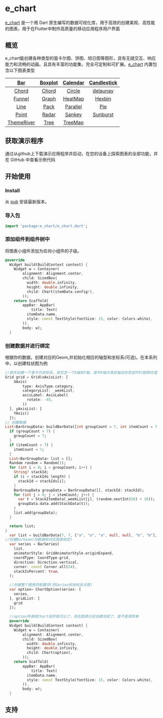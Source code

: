 
# e_chart

[e_chart](https://pub.dev/packages/e_chart) 是一个用 Dart 原生编写的数据可视化库，用于高效的创建美观、高性能的图表，用于在Flutter中制作高质量的移动应用程序用户界面

## 概览

e_chart能创建各种类型的笛卡尔图、饼图、旭日图等图形，具有无缝交互、响应能力和流畅的动画。且具有丰富的功能集，完全可定制和可扩展。[e_chart](https://pub.dev/packages/e_chart) 内置包含以下图表类型

| [Bar](https://github.com/Go-oG/e_chart/tree/dev/docs/bar.md) | [Boxplot](https://github.com/Go-oG/e_chart/tree/dev/docs/boxplot.md) | [Calendar](https://github.com/Go-oG/e_chart/tree/dev/docs/calendar.md) | [Candlestick](https://github.com/Go-oG/e_chart/tree/dev/docs/candlestick.md) |
| :----------------------------------------------------------: | :----------------------------------------------------------: | :----------------------------------------------------------: | :----------------------------------------------------------: |
| [Chord](https://github.com/Go-oG/e_chart/tree/dev/docs/chord.md) | [Chord](https://github.com/Go-oG/e_chart/tree/dev/docs/chord.md) | [Circle](https://github.com/Go-oG/e_chart/tree/dev/docs/circle.md) | [delaunay](https://github.com/Go-oG/e_chart/tree/dev/docs/delaunay.md) |
| [Funnel](https://github.com/Go-oG/e_chart/tree/dev/docs/funnel.md) | [Graph](https://github.com/Go-oG/e_chart/tree/dev/docs/graph.md) | [HeatMap](https://github.com/Go-oG/e_chart/tree/dev/docs/heatmap.md) | [Hexbin](https://github.com/Go-oG/e_chart/tree/dev/docs/hexbin.md) |
| [Line](https://github.com/Go-oG/e_chart/tree/dev/docs/line.md) | [Pack](https://github.com/Go-oG/e_chart/tree/dev/docs/pack.md) | [Parallel](https://github.com/Go-oG/e_chart/tree/dev/docs/parallel.md) | [Pie](https://github.com/Go-oG/e_chart/tree/dev/docs/pie.md) |
| [Point](https://github.com/Go-oG/e_chart/tree/dev/docs/point.md) | [Radar](https://github.com/Go-oG/e_chart/tree/dev/docs/radar.md) | [Sankey](https://github.com/Go-oG/e_chart/tree/dev/docs/sankey.md) | [Sunburst](https://github.com/Go-oG/e_chart/tree/dev/docs/sunburst.md) |
| [ThemeRiver](https://github.com/Go-oG/e_chart/tree/dev/docs/themeriver.md) | [Tree](https://github.com/Go-oG/e_chart/tree/dev/docs/tree.md) | [TreeMap](https://github.com/Go-oG/e_chart/tree/dev/docs/treemap.md) |                                                              |



## 获取演示程序
通过从github上下载演示应用程序并启动，在您的设备上探索图表的全部功能，并在 GitHub 中查看示例代码

## 开始使用

### Install

从 [pub](https://pub.dev/packages/e_chart) 安装最新版本。

### 导入包

```dart
import 'package:e_chart/e_chart.dart';
```
### 添加组件到组件树中

将图表小组件添加为任何小组件的子级。

```dart
@override
  Widget build(BuildContext context) {
    Widget w = Container(
        alignment: Alignment.center,
        child: SizedBox(
          width: double.infinity,
          height: double.infinity,
          child: Chart(itemData.config!),
        ));
    return Scaffold(
        appBar: AppBar(
            title: Text(
          itemData.name,
          style: const TextStyle(fontSize: 15, color: Colors.white),
        )),
        body: w);
  }
```

### 创建数据并进行绑定
根据你的数据，创建对应的Geom,并初始化相应的轴型和坐标系(可选)。在本系列中，以创建柱状图为例

```dart
//首先创建一个笛卡尔坐标系，其包含一个X轴和Y轴，其中X轴为类目轴且标签逆时针旋转45度，Y轴为数值轴
Grid grid = Grid(xAxisList: [
    XAxis(
        type: AxisType.category,
        categoryList: _weekList,
        axisLabel: AxisLabel(
          rotate: -45,
        ))
  ], yAxisList: [
    YAxis()
  ]);
// 创建数据
List<BarGroupData> buildBarData([int groupCount = 7, int itemCount = 7, List<String?> stackIds = const [], bool usePercent = false]) {
  if (groupCount > 7) {
    groupCount = 7;
  }
  if (itemCount > 7) {
    itemCount = 7;
  }
  List<BarGroupData> list = [];
  Random random = Random(1);
  for (int i = 0; i < groupCount; i++) {
    String? stackId;
    if (i < stackIds.length) {
      stackId = stackIds[i];
    }
    BarGroupData groupData = BarGroupData([], stackId: stackId);
    for (int j = 0; j < itemCount; j++) {
      var t = StackItemData(_weekList[j], (random.nextInt(50) + 10));
      groupData.data.add(StackData(t));
    }
    list.add(groupData);
  }

  return list;
}
  var list = buildBarData(7, 7, ["a", "a", "a", null, null, "b", "b"], false);
//创建BarGeom(将数据和对应图表绑定)
  var series = BarSeries(
    list,
    animatorStyle: GridAnimatorStyle.originExpand,
    coordType: CoordType.grid,
    direction: Direction.vertical,
    corner: const Corner.all(24),
    stackIsPercent: true,
  );
  
  //创建整个图表的配置项(将Series和坐标系关联)
  var option= ChartOption(series: [
    series,
  ], gridList: [
    grid
  ]);
  
  //option传递给Chart组件就可以了，现在图表已经创建完成了，是不是很简单
  @override
  Widget build(BuildContext context) {
    Widget w = Container(
        alignment: Alignment.center,
        child: SizedBox(
          width: double.infinity,
          height: double.infinity,
          child: Chart(option),
        ));
    return Scaffold(
        appBar: AppBar(
            title: Text(
          itemData.name,
          style: const TextStyle(fontSize: 15, color: Colors.white),
        )),
        body: w);
  }
```

## 支持
